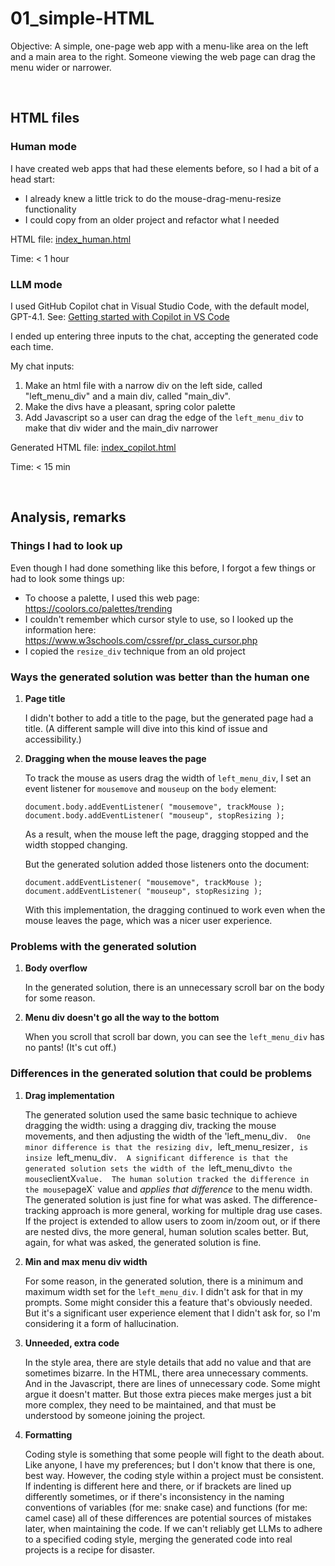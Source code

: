 # 01_simple-HTML

Objective: A simple, one-page web app with a menu-like area on the left and a main area to the right. Someone viewing the web page can drag the menu wider or narrower.

<p>&nbsp;</p>


## HTML files

### Human mode
I have created web apps that had these elements before, so I had a bit of a head start:
- I already knew a little trick to do the mouse-drag-menu-resize functionality
- I could copy from an older project and refactor what I needed

HTML file: [index_human.html](index_human.html)

Time: < 1 hour

### LLM mode
I used GitHub Copilot chat in Visual Studio Code, with the default model, GPT-4.1.  See: [Getting started with Copilot in VS Code](https://code.visualstudio.com/docs/copilot/getting-started)

I ended up entering three inputs to the chat, accepting the generated code each time.

My chat inputs:
1. Make an html file with a narrow div on the left side, called "left_menu_div" and a main div, called "main_div".
2. Make the divs have a pleasant, spring color palette
3. Add Javascript so a user can drag the edge of the `left_menu_div` to make that div wider and the main_div narrower

Generated HTML file: [index_copilot.html](index_copilot.html)

Time: < 15 min

<p>&nbsp;</p>


## Analysis, remarks

### Things I had to look up
Even though I had done something like this before, I forgot a few things or had to look some things up:
- To choose a palette, I used this web page: https://coolors.co/palettes/trending
- I couldn't remember which cursor style to use, so I looked up the information here: https://www.w3schools.com/cssref/pr_class_cursor.php
- I copied the `resize_div` technique from an old project

### Ways the generated solution was better than the human one

1. **Page title**

   I didn't bother to add a title to the page, but the generated page had a title.  (A different sample will dive into this kind of issue and accessibility.)

2. **Dragging when the mouse leaves the page**

   To track the mouse as users drag the width of `left_menu_div`, I set an event listener for `mousemove` and `mouseup` on the `body` element:
   ```
   document.body.addEventListener( "mousemove", trackMouse );
   document.body.addEventListener( "mouseup", stopResizing );
   ```
   As a result, when the mouse left the page, dragging stopped and the width stopped changing.
  
   But the generated solution added those listeners onto the document:
   ```
   document.addEventListener( "mousemove", trackMouse );
   document.addEventListener( "mouseup", stopResizing );
   ```
   With this implementation, the dragging continued to work even when the mouse leaves the page, which was a nicer user experience.

### Problems with the generated solution

1. **Body overflow**

   In the generated solution, there is an unnecessary scroll bar on the body for some reason.

2. **Menu div doesn't go all the way to the bottom**

   When you scroll that scroll bar down, you can see the `left_menu_div` has no pants! (It's cut off.)

### Differences in the generated solution that could be problems

1. **Drag implementation**

   The generated solution used the same basic technique to achieve dragging the width: using a dragging div, tracking the mouse movements, and then adjusting the width of the 'left_menu_div`.  One minor difference is that the resizing div, `left_menu_resizer`, is insize `left_menu_div`.  A significant difference is that the generated solution sets the width of the `left_menu_div` to the mouse `clientX` value.  The human solution tracked the difference in the mouse `pageX` value and *applies that difference* to the menu width.  The generated solution is just fine for what was asked.  The difference-tracking approach is more general, working for multiple drag use cases.  If the project is extended to allow users to zoom in/zoom out, or if there are nested divs, the more general, human solution scales better.  But, again, for what was asked, the generated solution is fine.

3. **Min and max menu div width**
   
   For some reason, in the generated solution, there is a minimum and maximum width set for the `left_menu_div`.  I didn't ask for that in my prompts.  Some might consider this a feature that's obviously needed.  But it's a significant user experience element that I didn't ask for, so I'm considering it a form of hallucination.

2. **Unneeded, extra code**
   
   In the style area, there are style details that add no value and that are sometimes bizarre. In the HTML, there area unnecessary comments.  And in the Javascript, there are lines of unnecessary code.  Some might argue it doesn't matter.  But those extra pieces make merges just a bit more complex, they need to be maintained, and that must be understood by someone joining the project.

3. **Formatting**

   Coding style is something that some people will fight to the death about.  Like anyone, I have my preferences; but I don't know that there is one, best way.  However, the coding style within a project must be consistent.  If indenting is different here and there, or if brackets are lined up differently sometimes, or if there's inconsistency in the naming conventions of variables (for me: snake case) and functions (for me: camel case) all of these differences are potential sources of mistakes later, when maintaining the code.  If we can't reliably get LLMs to adhere to a specified coding style, merging the generated code into real projects is a recipe for disaster.



